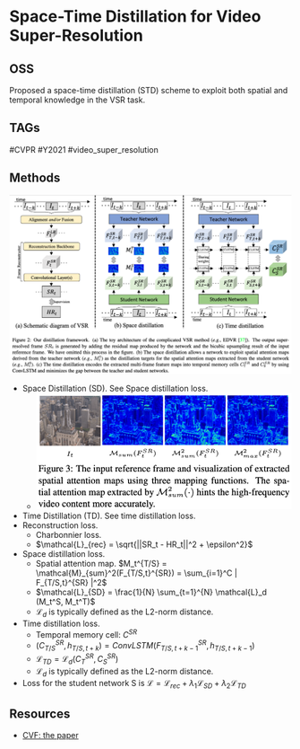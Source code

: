 # Space-Time Distillation for Video Super-Resolution

## OSS

Proposed a space-time distillation (STD) scheme to exploit both spatial and temporal knowledge in the VSR task.

## TAGs

#CVPR #Y2021 #video_super_resolution

## Methods

![](./assets/fig_2.png)

- Space Distillation (SD). See Space distillation loss.
    - ![](./assets/fig_3.png)
- Time Distillation (TD). See time distillation loss.
- Reconstruction loss.
    - Charbonnier loss.
    - $`\mathcal{L}_{rec} = \sqrt{||SR_t - HR_t||^2 + \epsilon^2}`$
- Space distillation loss.
    - Spatial attention map. $`M_t^{T/S} = \mathcal{M}_{sum}^2(F_{T/S,t}^{SR}) = \sum_{i=1}^C | F_{T/S,t}^{SR} |^2`$
    - $`\mathcal{L}_{SD} = \frac{1}{N} \sum_{t=1}^{N} \mathcal{L}_d (M_t^S, M_t^T)`$
    - $`\mathcal{L}_d`$ is typically defined as the L2-norm distance.
- Time distillation loss.
    - Temporal memory cell: $`C^{SR}`$
    - $`(C_{T/S}^{SR}, h_{T/S,t+k}) = ConvLSTM(F_{T/S,t+k-1}^{SR}, h_{T/S,t+k-1})`$
    - $`\mathcal{L}_{TD} = \mathcal{L}_d (C_T^{SR}, C_S^{SR})`$
    - $`\mathcal{L}_d`$ is typically defined as the L2-norm distance.
- Loss for the student network S is $`\mathcal{L} = \mathcal{L}_{rec} + \lambda_1 \mathcal{L}_{SD} + \lambda_2 \mathcal{L}_{TD}`$

## Resources

- [CVF: the paper](https://openaccess.thecvf.com/content/CVPR2021/papers/Xiao_Space-Time_Distillation_for_Video_Super-Resolution_CVPR_2021_paper.pdf)
